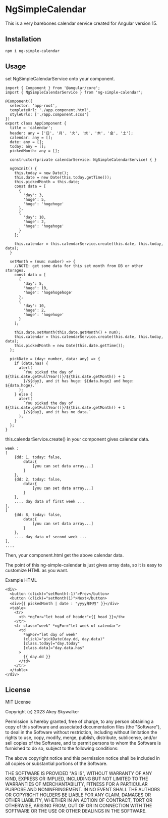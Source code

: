 # NgSimpleCalendar

This is a very barebones calendar service created for Angular version 15.

## Installation

```
npm i ng-simple-calendar
```

## Usage

set NgSimpleCalendarService onto your component.

```
import { Component } from '@angular/core';
import { NgSimpleCalendarService } from 'ng-simple-calendar';

@Component({
  selector: 'app-root',
  templateUrl: './app.component.html',
  styleUrls: ['./app.component.scss']
})
export class AppComponent {
  title = 'calendar';
  header: any = ['日', '月', '火', '水', '木', '金', '土'];
  calendar: any = [];
  date: any = [];
  today: any = [];
  pickedMonth: any = [];

  constructor(private calendarService: NgSimpleCalendarService) { }

  ngOnInit() {
    this.today = new Date();
    this.date = new Date(this.today.getTime());
    this.pickedMonth = this.date;
    const data = [
      {
        'day': 3,
        'huge': 5,
        'hoge': 'hogehoge'
      },
      {
        'day': 10,
        'huge': 2,
        'hoge': 'hogehoge'
      }
    ];

    this.calendar = this.calendarService.create(this.date, this.today, data);
  }

  setMonth = (num: number) => {
    //NOTE: get some data for this set month from DB or other storages.
    const data = [
      {
        'day': 5,
        'huge': 10,
        'hoge': 'hogehogehoge'
      },
      {
        'day': 10,
        'huge': 2,
        'hoge': 'hogehoge'
      }
    ];

    this.date.setMonth(this.date.getMonth() + num);
    this.calendar = this.calendarService.create(this.date, this.today, data);
    this.pickedMonth = new Date(this.date.getTime());
  };

  pickDate = (day: number, data: any) => {
    if (data.has) {
      alert(
        `You picked the day of ${this.date.getFullYear()}/${this.date.getMonth() + 1
        }/${day}, and it has huge: ${data.huge} and hoge: ${data.hoge}.`
      );
    } else {
      alert(
        `You picked the day of ${this.date.getFullYear()}/${this.date.getMonth() + 1
        }/${day}, and it has no data.`
      );
    }
  };
}

```

this.calendarService.create() in your component gives calendar data.

```
week :
[
    {dd: 1, today: false,
        data:{
            [you can set data array...]
        }
    },
    {dd: 2, today: false,
        data:{
            [you can set data array...]
        }
    },
    .... day data of first week ...
],
[
    {dd: 8, today: false,
        data:{
            [you can set data array...]
        }
    },
    .... day data of second week ...
],
....
```

Then, your component.html get the above calendar data.

The point of this ng-simple-calendar is just gives array data, so it is easy to customize HTML as you want.

Example HTML

```
<div>
  <button (click)="setMonth(-1)">Prev</button>
  <button (click)="setMonth(1)">Next</button>
  <div>{{ pickedMonth | date : "yyyy年M月" }}</div>
  <table>
    <tr>
      <th *ngFor="let head of header">{{ head }}</th>
    </tr>
    <tr class="week" *ngFor="let week of calendar">
      <td
        *ngFor="let day of week"
        (click)="pickDate(day.dd, day.data)"
        [class.today]="day.today"
        [class.data]="day.data.has"
      >
        {{ day.dd }}
      </td>
    </tr>
  </table>
</div>
```

## License

MIT License

Copyright (c) 2023 Akey Skywalker

Permission is hereby granted, free of charge, to any person obtaining a copy
of this software and associated documentation files (the "Software"), to deal
in the Software without restriction, including without limitation the rights
to use, copy, modify, merge, publish, distribute, sublicense, and/or sell
copies of the Software, and to permit persons to whom the Software is
furnished to do so, subject to the following conditions:

The above copyright notice and this permission notice shall be included in all
copies or substantial portions of the Software.

THE SOFTWARE IS PROVIDED "AS IS", WITHOUT WARRANTY OF ANY KIND, EXPRESS OR
IMPLIED, INCLUDING BUT NOT LIMITED TO THE WARRANTIES OF MERCHANTABILITY,
FITNESS FOR A PARTICULAR PURPOSE AND NONINFRINGEMENT. IN NO EVENT SHALL THE
AUTHORS OR COPYRIGHT HOLDERS BE LIABLE FOR ANY CLAIM, DAMAGES OR OTHER
LIABILITY, WHETHER IN AN ACTION OF CONTRACT, TORT OR OTHERWISE, ARISING FROM,
OUT OF OR IN CONNECTION WITH THE SOFTWARE OR THE USE OR OTHER DEALINGS IN THE
SOFTWARE.
